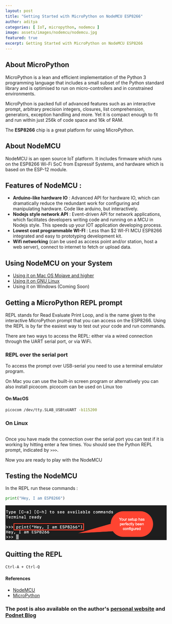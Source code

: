 ```yaml
---
layout: post
title: "Getting Started with MicroPython on NodeMCU ESP8266"
author: aditya
categories: [ IoT, micropython, nodemcu ]
image: assets/images/nodemcu/nodemcu.jpg
featured: true
excerpt: Getting Started with MicroPython on NodeMCU ESP8266
---
```


## About MicroPython
MicroPython is a lean and efficient implementation of the Python 3 programming language that includes a small subset of the Python standard library and is optimised to run on micro-controllers and in constrained environments.

MicroPython is packed full of advanced features such as an interactive prompt, arbitrary precision integers, closures, list comprehension, generators, exception handling and more. Yet it is compact enough to fit and run within just 256k of code space and 16k of RAM.

The **ESP8266** chip is a great platform for using MicroPython.

## About NodeMCU
NodeMCU is an open source IoT platform. It includes firmware which runs on the ESP8266 Wi-Fi SoC from Espressif Systems, and hardware which is based on the ESP-12 module.

## Features of NodeMCU :

- **Arduino-like hardware IO** : Advanced API for hardware IO, which can dramatically reduce the redundant work for configuring and manipulating hardware. Code like arduino, but interactively.
- **Nodejs style network API** : Event-driven API for network applications, which facilitates developers writing code and running on a MCU in Nodejs style. This speeds up your IOT application developing process.
- **Lowest cost programmable WI-FI** : Less than $2 WI-FI MCU ESP8266 integrated and easy to prototyping development kit.
- **Wifi networking** (can be used as access point and/or station, host a web server), connect to internet to fetch or upload data.

## Using NodeMCU on your System

- [Using it on Mac OS Mojave and higher](https://blog.thepodnet.com/set-up-micropython-on-nodemcu-on-mac-os-10-14-5/)
- [Using it on GNU Linux](https://blog.thepodnet.com/getting-started-with-nodemcu-esp8266-on-linux/)
- Using it on Windows (Coming Soon)

## Getting a MicroPython REPL prompt
REPL stands for Read Evaluate Print Loop, and is the name given to the interactive MicroPython prompt that you can access on the ESP8266. Using the REPL is by far the easiest way to test out your code and run commands.

There are two ways to access the REPL: either via a wired connection through the UART serial port, or via WiFi.

### REPL over the serial port
To access the prompt over USB-serial you need to use a terminal emulator program.

On Mac you can use the built-in screen program or alternatively you can also install picocom. picocom can be used on Linux too

#### On MacOS
```bash
picocom /dev/tty.SLAB_USBtoUART -b115200
```

### On Linux
```bash

```

Once you have made the connection over the serial port you can test if it is working by hitting enter a few times. You should see the Python REPL prompt, indicated by ```>>>```.

Now you are ready to play with the NodeMCU

## Testing the NodeMCU
In the REPL run these commands :

```python
print("Hey, I am ESP8266")
```

![](/assets/images/nodemcu/2019-10-04_08-42-23.jpg)

## Quitting the REPL

```txt
Ctrl-A + Ctrl-Q
```

#### References

- [NodeMCU](https://www.nodemcu.com/)
- [MicroPython](https://docs.micropython.org/en/latest/)

### The post is also available on the author's [personal website](https://ramanaditya.github.io) and [Podnet Blog](https://blog.thepodnet.com/getting-started-with-micropython-on-nodemcu/)